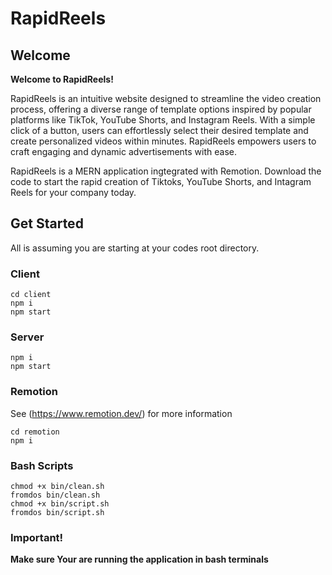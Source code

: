 # RapidReels


## Welcome
<b>Welcome to RapidReels!</b>

RapidReels is an intuitive website designed to streamline the video creation process, offering a diverse range of template options inspired by popular platforms like TikTok, YouTube Shorts, and Instagram Reels. With a simple click of a button, users can effortlessly select their desired template and create personalized videos within minutes. RapidReels empowers users to craft engaging and dynamic advertisements with ease.

RapidReels is a MERN application ingtegrated with Remotion. Download the code to start the rapid creation of Tiktoks, YouTube Shorts, and Intagram Reels for your company today.

## Get Started
All is assuming you are starting at your codes root directory.

### Client
```
cd client
npm i
npm start
```

### Server
```
npm i
npm start
```

### Remotion
See (https://www.remotion.dev/) for more information
```
cd remotion
npm i
```

### Bash Scripts
```
chmod +x bin/clean.sh
fromdos bin/clean.sh
chmod +x bin/script.sh
fromdos bin/script.sh
```

### Important!
<b>Make sure Your are running the application in bash terminals</b>



